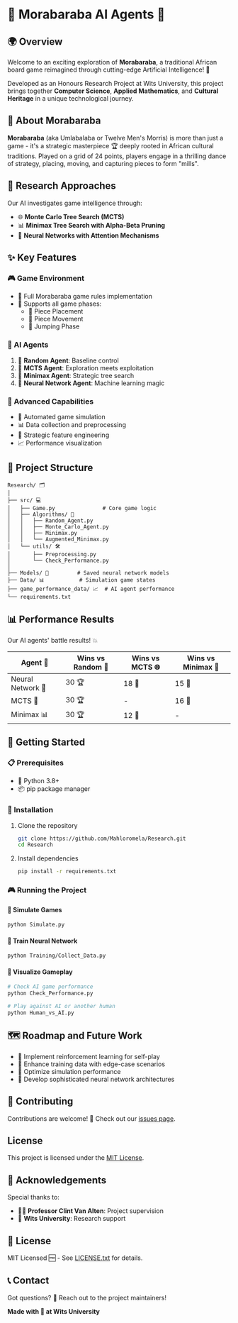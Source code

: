 # 🎲 Morabaraba AI Agents 🤖

## 🌍 Overview

Welcome to an exciting exploration of **Morabaraba**, a traditional African board game reimagined through cutting-edge Artificial Intelligence! 🚀

Developed as an Honours Research Project at Wits University, this project brings together **Computer Science**, **Applied Mathematics**, and **Cultural Heritage** in a unique technological journey.

## 🎯 About Morabaraba

**Morabaraba** (aka Umlabalaba or Twelve Men's Morris) is more than just a game - it's a strategic masterpiece 🏆 deeply rooted in African cultural traditions. Played on a grid of 24 points, players engage in a thrilling dance of strategy, placing, moving, and capturing pieces to form "mills".

## 🧠 Research Approaches

Our AI investigates game intelligence through:

- 🌐 **Monte Carlo Tree Search (MCTS)**
- 📊 **Minimax Tree Search with Alpha-Beta Pruning**
- 🤖 **Neural Networks with Attention Mechanisms**

## ✨ Key Features

### 🎮 Game Environment
- 🏁 Full Morabaraba game rules implementation
- 🔄 Supports all game phases:
    - 🥇 Piece Placement
    - 🚶 Piece Movement
    - 🦘 Jumping Phase

### 🤹 AI Agents
1. 🎲 **Random Agent**: Baseline control
2. 🌳 **MCTS Agent**: Exploration meets exploitation
3. 🧩 **Minimax Agent**: Strategic tree search
4. 🧠 **Neural Network Agent**: Machine learning magic

### 🔬 Advanced Capabilities
- 🤖 Automated game simulation
- 📊 Data collection and preprocessing
- 🎯 Strategic feature engineering
- 📈 Performance visualization

## 📂 Project Structure

```
Research/ 🗂️
│
├── src/ 💻
│   ├── Game.py               # Core game logic
│   ├── Algorithms/ 🧮
│   │   ├── Random_Agent.py
│   │   ├── Monte_Carlo_Agent.py
│   │   ├── Minimax.py
│   │   └── Augmented_Minimax.py
│   └── utils/ 🛠️
│       ├── Preprocessing.py
│       └── Check_Performance.py
│
├── Models/ 🤖         # Saved neural network models
├── Data/ 📊           # Simulation game states
├── game_performance_data/ 📈  # AI agent performance
└── requirements.txt
```

## 📊 Performance Results

Our AI agents' battle results! 💥

| Agent 🤖          | Wins vs Random 🎲 | Wins vs MCTS 🌐 | Wins vs Minimax 🧩 |
|------------------|------------------|----------------|-------------------|
| Neural Network 🧠 | 30 🏆            | 18 🥈           | 15 🥉              |
| MCTS 🌳           | 30 🏆            | -              | 16 🥈              |
| Minimax 📊        | 30 🏆            | 12 🥉           | -                 |

## 🚀 Getting Started

### 📋 Prerequisites
- 🐍 Python 3.8+
- 📦 pip package manager

### 🔧 Installation
1. Clone the repository
   ```bash
   git clone https://github.com/Mahloromela/Research.git
   cd Research
   ```

2. Install dependencies
   ```bash
   pip install -r requirements.txt
   ```

### 🎮 Running the Project

#### 🎲 Simulate Games
```bash
python Simulate.py
```

#### 🧠 Train Neural Network
```bash
python Training/Collect_Data.py
```

#### 👀 Visualize Gameplay
```bash
# Check AI game performance
python Check_Performance.py

# Play against AI or another human
python Human_vs_AI.py
```

## 🗺️ Roadmap and Future Work

- 🔄 Implement reinforcement learning for self-play
- 🧩 Enhance training data with edge-case scenarios
- 🚀 Optimize simulation performance
- 🤖 Develop sophisticated neural network architectures

## 🤝 Contributing

Contributions are welcome! 🌟 Check out our [issues page](https://github.com/Mahloromela/Research/issues).

## License
This project is licensed under the [MIT License](LICENSE.txt).
## 🙏 Acknowledgements
Special thanks to:
- 👨‍🏫 **Professor Clint Van Alten**: Project supervision
- 🏫 **Wits University**: Research support

## 📜 License

MIT Licensed 🆓 - See [LICENSE.txt](LICENSE.txt) for details.

## 📞 Contact

Got questions? 🤔 Reach out to the project maintainers!

**Made with 🧠 at Wits University**
